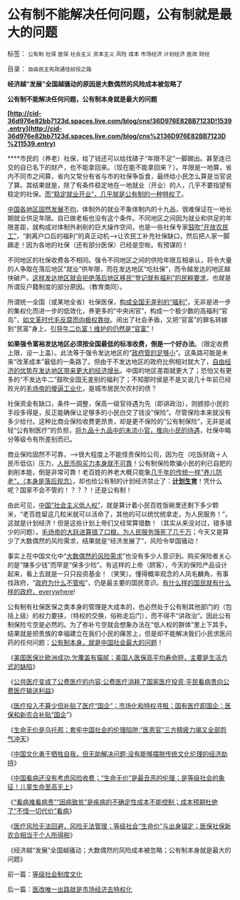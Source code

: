 # 公有制不能解决任何问题，公有制就是最大的问题

标签： `公有制` `社保` `医保` `社会主义` `资本主义` `风险` `成本` `市场经济` `计划经济` `医改` `财经` 

目录： `自由民主宪政通往奴役之路`

**经济越“发展”全国越骚动的原因是大数偶然的风险成本被忽略了**

**公有制不能解决任何问题，公有制本身就是最大的问题**

**[http://cid-36d976e82bb7123d.spaces.live.com/blog/cns!36D976E82BB7123D!1539.entry](http://cid-36d976e82bb7123d.spaces.live.com/blog/cns%2136D976E82BB7123D%211539.entry)**

****市民的（养老）社保，给了钱还可以给找碴子“年限不足”一脚踢出。甚至连已交的自已名下的财产，也不能拿回来。（现在能不能拿回来？）。年限是一地算，省内不同市之间算，省内又常分有省与市的社保争饭食，最终给小民怎么算是当官说了算。其结果就是，除了有条件稳定地在一地就业（开业）的人，几乎不要指望有稳定的社保。[而“稳定就业开业”，几乎就是公有制的一种特权了](../../../2010/1/26/最腐朽的垄断是对劳动力和就业的垄断.md)。

[中国各地区固然发展不均](../../../2009/10/26/地区差别是户籍制度合理性的充分理由.md)，体制外的就业不象体制内的十九品，很难保证在一地长期就业供足年限。自已做老板也没有这个条件。不同地区之间因为就业和供足的年限差距，就构成对体制外剥削的巨大操作空间，也是一些社保专家[鼓吹“开放农民工”](../../../2009/10/20/&quot;被制造的农民工&quot;不是移民.md)，“剥离户口后的福利”的真正动机——>让农民工补充社保缺口，然后把人家一脚踢走！因为各地的社保（还有部分医保）已经是空帐。有预谋的！

不同地区的社保收费各不相同。强令不同地区之间的供险年限互相承认，将令大量的人争取在落后地区“就业”供年限，而在发达地区“吃社保”，而令越发达的地区越快破产。[这样发达地区就会拒绝落后地区移民“登记就有福利”的民粹要求](../../../2009/9/1/为什么地方财政社会保障排外是理所当然的.md)，也就是所谓反户籍制度的部分原因。（教育类同）。

所谓统一全国（或某地全省）社保医保，[构成全国无差别的“福利”](../../../2009/9/7/全国无差别保障是注定失败的左倾计划经济公有制.md)，无非是进一步的集权化而进一步的低效化，养更多的“中央闲官”，构成一个极少数的高福利“官岛”，[如文革时代毛反腐而向极权靠拢](../../../2009/7/3/看看毛主席是怎样发动文革反腐的.md)。闹出了社会矛盾，又把“官富”的罪名转嫁到“民富”身上，[引导牛二仇富！维护的仍然是“官富”](../../../2009/8/2/行政监管无法减少腐败，无法控制特权最大化定律.md)！

**如果强令富裕发达地区必须按全国最低的标准收费，倒是一个好办法**。（限定收费上限，设一上盖）。此法等于强令发达地区的“[政府管的足够小](../../../2009/7/13/为什么减少行政成本就是增强国力.md)”。这条路可能是未来“改革成本”最低的一条路了。但由于不发达地区的政府比例相对就大了，[自由经济的优势在发达地区带来更大的经济增长](../../../2009/6/26/自由是社会财富生产的源泉，左派注定是乌托邦.md)。中国的地区差距就更大了；恐怕又有更多的“不发达牛二”鼓吹全国无差别的福利了；不知那时侯是不是又说几十年前已经败光的[毛炀帝的傻逼工业化](../../../2009/8/4/计划经济的工业化为什么不能解决民以食为天.md)，是城市居民欠农村的债？

社保资金有缺口，条件一调整，保高一级官待遇为先（即讲政治），则掳掠小民的手段多得是，反正能确保让足够多的小民白交了钱没“保险”。尽管保险本来就没有多少给付。这种比商业保险收费更昂贵，却是更不保险的“公有制保险”，无非是减轻“公有制医疗”的负担，[将九品十九品中的末流小官，推向小民的待遇](../../../2009/5/22/人力资源生产相对过剩的危机.md)，社保中略分等级令有所差别而已。

商业保险固然不可靠，——>很大程度上不能怪责保险公司，因为在（吃饭财政＋人民币低估）压力，[人民币购买力本身就不可靠](../../../2010/6/8/免费的午餐？国民可以接受存款风险吗？.md)！公有制保险欺骗小民的利已自肥的剥削本能，倒是非常可靠！老百姓的养老大概只能象[几千年的传统一样“养儿防老”，（本身是落后观念）](../../../2009/11/8/养儿防老是短见和子女“逆反”.md)，却也给公有制的计划经济禁止了：**[计划生育](../../../2009/11/8/马斯洛的需求层次理论和“生存权是最大的人权”.md)**！凭什么呢？国家不会不管的！？？？！还是公有制！

由此可见，[中国“社会主义低人权”](../../../2009/10/29/人道不是人权；人道主义和低人权社会的关系.md)，就是算计着小民百姓饭碗里还剩下多少颗米，“老百姓留这几粒米就可以活命了，其他的可以统忧统拿走，为人民服务！”，这就是计划经济！但是这些计划上帝们又经常算错数！（其实从来没对过，错多错少的问题）。[毛炀帝的大跃进算错了口粮，为人民服务饿死了几千万](../../../2009/8/2/英属孟加拉两次大饥荒和经济学家的良心.md)；今天又是算少了大数偶然的风险需求，结果就是“经济发展了”，风险令举国骚动！

事实上在中国文化中“[大数偶然的风险需求](../../../2010/7/13/中国“病得起”个人现金财产需1000万以上.md)”也没有多少人意识到。购买保险者关心的是“赚多少钱”而罕是“保多少险”。有这样的上帝（顾客），今天的保险产品设计起来，看上去就是一只只投资基金！（笑笑）。懂得概率观念的人凤毛麟角，有事找政府，“[政府为什么不管啦](http://blog.sina.com.cn/s/blog_5563a64d0100gfpk.html)”，仍是最主要的国民意识。[有什么样的国民就有什么样的政府，everywhere](../../../2010/3/3/《大义觉迷录》监督舆论.md)!

公有制有社保医保之类本身的管理是大成本的，也必然处于公有制其他部门的（包括上级）的权力要挟，（特权的交换，俗称走后门），而不得不“讲政治”。因此公有制保险亏空是必然的。为了弥补亏空就会想象办法在“低人权的群体”里上下其手。结果就是把贵族的幸福建立在我们小民的痛苦上，但是却不能解决我们小民求医问药的任何问题；[公有制本身，就是中国社会最大的问题](../../../2009/7/21/科斯定理解读中国经济现象.md)！

《[美国医保比欧洲成功;欠覆盖有猫腻；美国人医保高平均寿命短，主要是生活方式的缺陷](../../../2010/7/15/美国医保挺成功，为什么要改？.md)》

《[公共医疗变成了公费医疗的内容;公费医疗消耗了国家医疗投资;平民看病贵向公费医疗输送利益](../../../2010/7/15/我国医疗行业现状；四类医院的“医改”处境.md)》

《[医疗投入不算少但补贴了医疗“国企”；市场化和特权寻租；国有医疗即国企；医保和新农合补贴“国企](../../../2010/7/15/公有医疗即国企;城市医保和新农合是加税补贴国进民退.md)”》

《[生命无价是乌托邦；套牢中国社会的伦理陷阱;“医患官”三方精疲力竭又全部怨气冲天](../../../2010/7/16/生命无价是乌托邦，令中国医患三方精疲力竭怨气冲天.md)》

《[中国文化勇于牺牲自我，但无助解决问题;没有能够摆脱传统文化伦理的经济劫持](../../../2010/7/16/传统文化伦理道德的经济劫持.md)》

《[中国看病还没有考虑风险收费；“生命无价”是最丑恶的伦理；是等级社会的象征！儿童生命至高无上](../../../2010/7/17/中国医保能否捍卫儿童生命价值？.md)》

《[“看病难看病贵”“因病致贫”是疾病的不确定性成本不能控制；成本预期杜绝了“不惜一切代价”看病](../../../2010/7/17/“看病难看病贵”是大自然的恩赐.md)》

《[医疗风险无法回避，风险无法管理；等级社会“生命价”与出身锚定；医保社保新农合相当于个人所得税](../../../2010/7/17/医保社保新农合没有解决任何问题.md)》

《经济越“发展”全国越骚动；大数偶然的风险成本被忽略；公有制本身就是最大的问题》



前一篇：[等级社会制度文化](../../../2010/7/17/等级社会制度文化.md)

后一篇：[医改唯一出路就是市场经济去特权化](../../../2010/7/18/医改唯一出路就是市场经济去特权化.md)